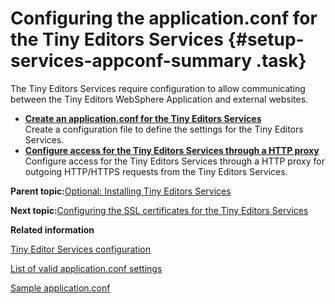 # Configuring the application.conf for the Tiny Editors Services {#setup-services-appconf-summary .task}

The Tiny Editors Services require configuration to allow communicating between the Tiny Editors WebSphere Application and external websites.

-   **[Create an application.conf for the Tiny Editors Services](../../install/tiny_editors/t_01-setup_02-services_01-appconf_01-create-an-application-conf.md)**  
Create a configuration file to define the settings for the Tiny Editors Services.
-   **[Configure access for the Tiny Editors Services through a HTTP proxy](../../install/tiny_editors/t_01-setup_02-services_01-appconf_02-configure-proxy.md)**  
Configure access for the Tiny Editors Services through a HTTP proxy for outgoing HTTP/HTTPS requests from the Tiny Editors Services.

**Parent topic:**[Optional: Installing Tiny Editors Services](../../install/tiny_editors/t_01-setup_02-services_00-summary.md)

**Next topic:**[Configuring the SSL certificates for the Tiny Editors Services](../../install/tiny_editors/t_01-setup_02-services_02-certificates_00-summary.md)

**Related information**  


[Tiny Editor Services configuration](../../install/tiny_editors/c_application-conf.md)

[List of valid application.conf settings](../../install/tiny_editors/r_application-conf.md)

[Sample application.conf](../../install/tiny_editors/r_application-conf-samples.md)

